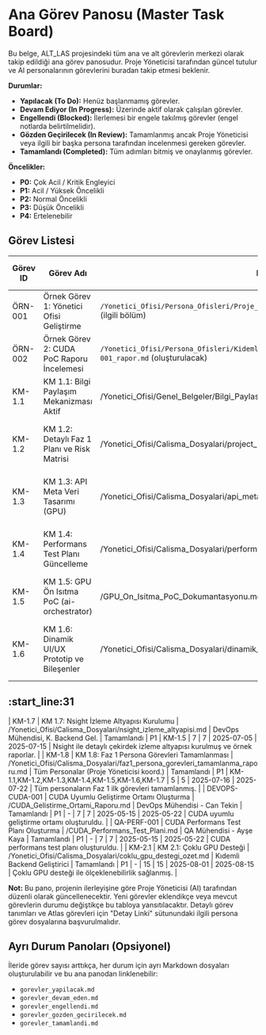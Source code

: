 # Ana Görev Panosu (Master Task Board)

Bu belge, ALT_LAS projesindeki tüm ana ve alt görevlerin merkezi olarak takip edildiği ana görev panosudur. Proje Yöneticisi tarafından güncel tutulur ve AI personalarının görevlerini buradan takip etmesi beklenir.

**Durumlar:**
*   **Yapılacak (To Do):** Henüz başlanmamış görevler.
*   **Devam Ediyor (In Progress):** Üzerinde aktif olarak çalışılan görevler.
*   **Engellendi (Blocked):** İlerlemesi bir engele takılmış görevler (engel notlarda belirtilmelidir).
*   **Gözden Geçirilecek (In Review):** Tamamlanmış ancak Proje Yöneticisi veya ilgili bir başka persona tarafından incelenmesi gereken görevler.
*   **Tamamlandı (Completed):** Tüm adımları bitmiş ve onaylanmış görevler.

**Öncelikler:**
*   **P0:** Çok Acil / Kritik Engleyici
*   **P1:** Acil / Yüksek Öncelikli
*   **P2:** Normal Öncelikli
*   **P3:** Düşük Öncelikli
*   **P4:** Ertelenebilir

## Görev Listesi

| Görev ID | Görev Adı                                      | Detay Linki (Persona Görev Dosyası)                                                                 | Atanan Persona                               | Durum         | Öncelik | Bağımlılıklar (Görev ID) | Tahmini Efor (gün) | Gerçekleşen Efor (gün) | Başlangıç Tarihi | Bitiş Tarihi | Notlar                                                                 |
|----------|------------------------------------------------|-----------------------------------------------------------------------------------------------------|----------------------------------------------|---------------|---------|--------------------------|--------------------|------------------------|------------------|--------------|------------------------------------------------------------------------|
| ÖRN-001  | Örnek Görev 1: Yönetici Ofisi Geliştirme       | `/Yonetici_Ofisi/Persona_Ofisleri/Proje_Yoneticisi_Ofisi/Calisma_Dosyalari/project_manager_detailed_cuda_tasks.md` (ilgili bölüm) | Proje Yöneticisi (AI)                        | Devam Ediyor  | P1      | -                        | 3                  | -                      | 2025-05-14       |              | Yönetici Ofisi özelliklerinin implementasyonu.                         |
| ÖRN-002  | Örnek Görev 2: CUDA PoC Raporu İncelemesi      | `/Yonetici_Ofisi/Persona_Ofisleri/Kidemli_Backend_Gelistirici_Ahmet_Celik_Ofisi/Raporlar/AG-BE-POCREPORT-001_rapor.md` (oluşturulacak) | Yazılım Mimarı (Elif Yılmaz)                 | Yapılacak     | P2      | BE-POC-001               | 1                  | -                      |                  |              | Backend PoC raporunun mimari açıdan değerlendirilmesi.                 |
| KM-1.1   | KM 1.1: Bilgi Paylaşım Mekanizması Aktif     | /Yonetici_Ofisi/Genel_Belgeler/Bilgi_Paylasim_Platformu/bilgi_paylasim_duyurusu.md | Proje Yöneticisi (AI)                        | Tamamlandı    | P1      | -                                                              | 5                  | 5                      | 2025-05-15       | 2025-05-21   | Ekip içi bilgi paylaşım mekanizması aktif ve işler durumda.              |
| KM-1.2   | KM 1.2: Detaylı Faz 1 Planı ve Risk Matrisi  | /Yonetici_Ofisi/Calisma_Dosyalari/project_milestones_dependencies_critical_path.md (S8.1) | Proje Yöneticisi (AI)                        | Yapılacak     | P1      | KM-1.1                                                         | 7                  | -                      | 2025-05-22       | 2025-05-30   | Detaylı Faz 1 planı, kaynak atamaları ve güncellenmiş risk matrisi.    |
| KM-1.3   | KM 1.3: API Meta Veri Tasarımı (GPU)         | /Yonetici_Ofisi/Calisma_Dosyalari/api_meta_veri_tasarimi_gpu.md | Yazılım Mimarı, K. Backend Gel.              | Tamamlandı    | P1      | KM-1.2                                                         | 10                 | 10                     | 2025-05-31       | 2025-06-13   | API yanıtlarında işlem süresi/GPU kaynağı meta verisi için mimari tasarım. |
| KM-1.4   | KM 1.4: Performans Test Planı Güncelleme     | /Yonetici_Ofisi/Calisma_Dosyalari/performans_test_plani_gpu.md | QA Mühendisi, DevOps Mühendisi                 | Tamamlandı    | P1      | KM-1.3                                                         | 5                  | 5                      | 2025-06-14       | 2025-06-20   | 95/99 persentil yanıt süreleri ölçümü için performans test planı.      |
| KM-1.5   | KM 1.5: GPU Ön Isıtma PoC (ai-orchestrator)  | /GPU_On_Isitma_PoC_Dokumantasyonu.md | K. Backend Gel., Veri Bilimcisi              | Tamamlandı    | P1      | KM-1.4                                                         | 10                 | 10                     | 2025-06-21       | 2025-07-04   | GPU ön ısıtma ve önbellekleme mekanizması PoC ve test sonuçları.        |
| KM-1.6   | KM 1.6: Dinamik UI/UX Prototip ve Bileşenler | /Yonetici_Ofisi/Calisma_Dosyalari/dinamik_ui_ux_veri_gorsellestirme.md | UI/UX Tasarımcısı, K. Frontend Gel., Veri Bilimcisi (destek) | Tamamlandı    | P2      | KM-1.2                                                         | 15                 | 15                     | 2025-06-02       | 2025-06-20   | Dinamik, filtrelenebilir arayüzler için UI/UX prototipleri.            |
:start_line:31
-------
| KM-1.7   | KM 1.7: Nsight İzleme Altyapısı Kurulumu     | /Yonetici_Ofisi/Calisma_Dosyalari/nsight_izleme_altyapisi.md | DevOps Mühendisi, K. Backend Gel.              | Tamamlandı    | P1      | KM-1.5                                                         | 7                  | 7                      | 2025-07-05       | 2025-07-15   | Nsight ile detaylı çekirdek izleme altyapısı kurulmuş ve örnek raporlar. |
| KM-1.8   | KM 1.8: Faz 1 Persona Görevleri Tamamlanması | /Yonetici_Ofisi/Calisma_Dosyalari/faz1_persona_gorevleri_tamamlanma_raporu.md | Tüm Personalar (Proje Yöneticisi koord.)       | Tamamlandı    | P1      | KM-1.1,KM-1.2,KM-1.3,KM-1.4,KM-1.5,KM-1.6,KM-1.7                | 5                  | 5                      | 2025-07-16       | 2025-07-22   | Tüm personaların Faz 1 ilk görevleri tamamlanmış.                      |
| DEVOPS-CUDA-001 | CUDA Uyumlu Geliştirme Ortamı Oluşturma | /CUDA_Gelistirme_Ortami_Raporu.md | DevOps Mühendisi - Can Tekin | Tamamlandı | P1 | - | 7 | 7 | 2025-05-15 | 2025-05-22 | CUDA uyumlu geliştirme ortamı oluşturuldu. |
| QA-PERF-001 | CUDA Performans Test Planı Oluşturma | /CUDA_Performans_Test_Plani.md | QA Mühendisi - Ayşe Kaya | Tamamlandı | P1 | - | 7 | 7 | 2025-05-15 | 2025-05-22 | CUDA performans test planı oluşturuldu. |
| KM-2.1   | KM 2.1: Çoklu GPU Desteği                   | /Yonetici_Ofisi/Calisma_Dosyalari/coklu_gpu_destegi_ozet.md | Kıdemli Backend Geliştirici                    | Tamamlandı    | P1      | -                                                              | 15                 | 15                     | 2025-08-01       | 2025-08-15   | Çoklu GPU desteği ile ölçeklenebilirlik sağlanmış.                      |

**Not:** Bu pano, projenin ilerleyişine göre Proje Yöneticisi (AI) tarafından düzenli olarak güncellenecektir. Yeni görevler eklendikçe veya mevcut görevlerin durumu değiştikçe bu tabloya yansıtılacaktır. Detaylı görev tanımları ve Atlas görevleri için "Detay Linki" sütunundaki ilgili persona görev dosyalarına başvurulmalıdır.

## Ayrı Durum Panoları (Opsiyonel)

İleride görev sayısı arttıkça, her durum için ayrı Markdown dosyaları oluşturulabilir ve bu ana panodan linklenebilir:
*   `gorevler_yapilacak.md`
*   `gorevler_devam_eden.md`
*   `gorevler_engellendi.md`
*   `gorevler_gozden_gecirilecek.md`
*   `gorevler_tamamlandi.md`

